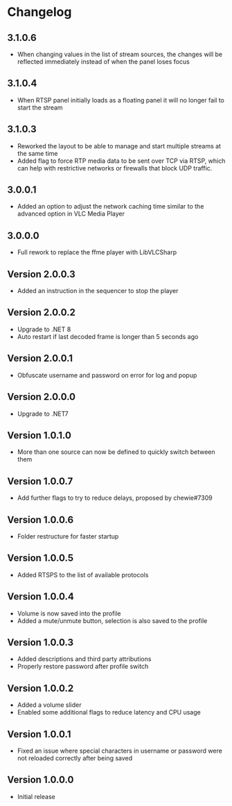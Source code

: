 ﻿# Changelog

## 3.1.0.6
- When changing values in the list of stream sources, the changes will be reflected immediately instead of when the panel loses focus

## 3.1.0.4
- When RTSP panel initially loads as a floating panel it will no longer fail to start the stream

## 3.1.0.3
- Reworked the layout to be able to manage and start multiple streams at the same time
- Added flag to force RTP media data to be sent over TCP via RTSP, which can help with restrictive networks or firewalls that block UDP traffic.

## 3.0.0.1
- Added an option to adjust the network caching time similar to the advanced option in VLC Media Player

## 3.0.0.0
- Full rework to replace the ffme player with LibVLCSharp

## Version 2.0.0.3
- Added an instruction in the sequencer to stop the player

## Version 2.0.0.2
- Upgrade to .NET 8
- Auto restart if last decoded frame is longer than 5 seconds ago

## Version 2.0.0.1
- Obfuscate username and password on error for log and popup

## Version 2.0.0.0
- Upgrade to .NET7

## Version 1.0.1.0
- More than one source can now be defined to quickly switch between them

## Version 1.0.0.7
- Add further flags to try to reduce delays, proposed by chewie#7309

## Version 1.0.0.6
- Folder restructure for faster startup

## Version 1.0.0.5
- Added RTSPS to the list of available protocols

## Version 1.0.0.4
- Volume is now saved into the profile
- Added a mute/unmute button, selection is also saved to the profile

## Version 1.0.0.3
- Added descriptions and third party attributions
- Properly restore password after profile switch

## Version 1.0.0.2
- Added a volume slider
- Enabled some additional flags to reduce latency and CPU usage

## Version 1.0.0.1
- Fixed an issue where special characters in username or password were not reloaded correctly after being saved

## Version 1.0.0.0
- Initial release